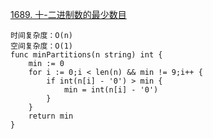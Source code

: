 [1689. 十-二进制数的最少数目](https://leetcode-cn.com/problems/partitioning-into-minimum-number-of-deci-binary-numbers/)
```golang
时间复杂度：O(n)
空间复杂度：O(1)
func minPartitions(n string) int {
    min := 0
    for i := 0;i < len(n) && min != 9;i++ {
        if int(n[i] - '0') > min {
            min = int(n[i] - '0')
        }
    }
    return min
}
```
